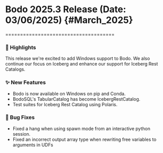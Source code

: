 # Bodo 2025.3 Release (Date: 03/06/2025) {#March_2025}
=====================================

### 🎉 Highlights

This release we're excited to add Windows support to Bodo. We also continue our focus on Iceberg and enhance our support for Iceberg Rest Catalogs.

### ✨ New Features

 - Bodo is now available on Windows on pip and Conda.
 - BodoSQL's TabularCatalog has become IcebergRestCatalog.
 - Test suites for Iceberg Rest Catalog using Polaris.

### 🐛 Bug Fixes

 - Fixed a hang when using spawn mode from an interactive python session.
 - Fixed an incorrect output array type when rewriting free variables to arguments in UDFs